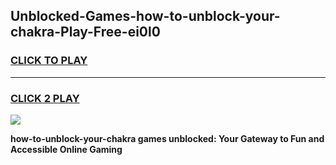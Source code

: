 
## Unblocked-Games-how-to-unblock-your-chakra-Play-Free-ei0l0
<h3>
<a href="https://premium76.site?title=how-to-unblock-your-chakra&ref=12A">CLICK TO PLAY</a></h3>
<hr>

<h3>
<a href="https://premium76.site?title=how-to-unblock-your-chakra&ref=12A">CLICK 2 PLAY</a>
  
</h3>

<a href="https://premium76.site?title=how-to-unblock-your-chakra&ref=12A"><img src="https://clearcache.store/games.png"></a>


**how-to-unblock-your-chakra games unblocked: Your Gateway to Fun and Accessible Online Gaming**
